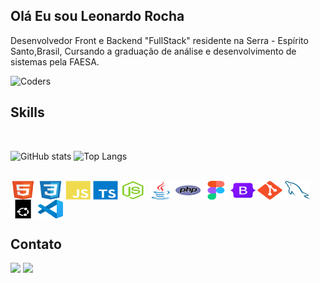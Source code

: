 ## Olá Eu sou Leonardo Rocha

Desenvolvedor Front e Backend "FullStack" residente na Serra - Espírito Santo,Brasil, Cursando a graduação de análise e desenvolvimento de sistemas pela FAESA.

  <img align="end" alt="Coders" height="150" width="280" 
  src="https://bestanimations.com/media/peripherals/572585373computer-monitor-animated-gif-5.gif">

 ## Skills
<div style="display: inline_block"><br>
  
  ![GitHub stats](https://github-readme-stats.vercel.app/api?username=Leonardolrq&show_icons=true&theme=omni)
  ![Top Langs](https://github-readme-stats-git-masterrstaa-rickstaa.vercel.app/api/top-langs/?username=Leonardolrq&bg_icons=true&theme=omni)
</div>

<div style="display: inline_block"><br>
  <img align="center" alt="HTML" height="30" width="40" src="https://raw.githubusercontent.com/devicons/devicon/master/icons/html5/html5-original.svg">
  <img align="center" alt="CSS" height="30" width="40" src="https://raw.githubusercontent.com/devicons/devicon/master/icons/css3/css3-original.svg">
  <img align="center" alt="Js" height="30" width="40" src="https://raw.githubusercontent.com/devicons/devicon/master/icons/javascript/javascript-plain.svg">
  <img align="center" alt="Java" height="30" width="40" 
src="https://raw.githubusercontent.com/devicons/devicon/master/icons/typescript/typescript-original.svg">
  <img align="center" alt="Java" height="30" width="40" 
src="https://raw.githubusercontent.com/devicons/devicon/master/icons/nodejs/nodejs-original.svg">
  <img align="center" alt="Java" height="30" width="40" 
src="https://raw.githubusercontent.com/devicons/devicon/master/icons/java/java-original.svg">
  <img align="center" alt="Php" height="30" width="40" src="https://raw.githubusercontent.com/devicons/devicon/master/icons/php/php-original.svg">
   <img align="center" alt="Php" height="30" width="40" src="https://raw.githubusercontent.com/devicons/devicon/master/icons/figma/figma-original.svg">
    <img align="center" alt="Php" height="30" width="40" src="https://raw.githubusercontent.com/devicons/devicon/master/icons/bootstrap/bootstrap-original.svg">
 <img align="center" alt="Php" height="30" width="40" src="https://raw.githubusercontent.com/devicons/devicon/master/icons/git/git-original.svg">
  <img align="center" alt="Php" height="30" width="40" src="https://raw.githubusercontent.com/devicons/devicon/master/icons/mysql/mysql-original.svg">
 <img align="center" alt="Php" height="30" width="40" src="https://raw.githubusercontent.com/devicons/devicon/master/icons/ubuntu/ubuntu-plain.svg">
 <img align="center" alt="Php" height="30" width="40" src="https://raw.githubusercontent.com/devicons/devicon/master/icons/vscode/vscode-original.svg">
</div>
  
## Contato
 
<div> 
  <a href = "mailto:leonardorochalrq@gmail.com"><img src="https://img.shields.io/badge/-Gmail-%23333?style=for-the-badge&logo=gmail&logoColor=white" target="_blank"></a>
  <a href="https://www.linkedin.com/in/leonardo-rocha-queiroz/" target="_blank"><img src="https://img.shields.io/badge/-LinkedIn-%230077B5?style=for-the-badge&logo=linkedin&logoColor=white" target="_blank"></a> 
  
</div>
